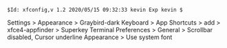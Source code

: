 	$Id: xfconfig,v 1.2 2020/05/15 09:32:33 kevin Exp kevin $

Settings > Appearance > Graybird-dark
	Keyboard > App Shortcuts > add > 
		xfce4-appfinder > Superkey
Terminal Preferences > General > Scrollbar disabled, Cursor underline
	Appearance > Use system font
